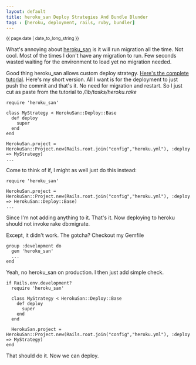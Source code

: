 ```yaml
---
layout: default
title: heroku_san Deploy Strategies And Bundle Blunder
tags : [heroku, deployment, rails, ruby, bundler]
---
```

<p><small>{{ page.date | date_to_long_string }}</small></p>

What's annoying about [heroku_san](https://github.com/fastestforward/heroku_san) is it will run migration all the time. Not cool. Most of the times I don't have any migration to run. Few seconds wasted waiting for the environment to load yet no migration needed.

Good thing heroku_san allows custom deploy strategy. [Here's the complete tutorial](https://github.com/fastestforward/heroku_san/wiki/Deploy-Strategies). Here's my short version. All I want is for the deployment to just push the commit and that's it. No need for migration and restart. So I just cut as paste from the tutorial to */lib/tasks/heroku.rake*

    require 'heroku_san'

    class MyStrategy < HerokuSan::Deploy::Base
      def deploy
        super
      end
    end

    HerokuSan.project = HerokuSan::Project.new(Rails.root.join("config","heroku.yml"), :deploy => MyStrategy)
    ...
    
Come to think of if, I might as well just do this instead:

    require 'heroku_san'
    
    HerokuSan.project = HerokuSan::Project.new(Rails.root.join("config","heroku.yml"), :deploy => HerokuSan::Deploy::Base)
    ...
    
Since I'm not adding anything to it. That's it. Now deploying to heroku should not invoke rake db:migrate.

Except, it didn't work. The gotcha? Checkout my Gemfile

    group :development do
      gem 'heroku_san'
      ...
    end
    
Yeah, no heroku_san on production. I then just add simple check.

    if Rails.env.development?
      require 'heroku_san'
      
      class MyStrategy < HerokuSan::Deploy::Base
        def deploy
          super
        end
      end

      HerokuSan.project = HerokuSan::Project.new(Rails.root.join("config","heroku.yml"), :deploy => MyStrategy)
    end
    
That should do it. Now we can deploy.
